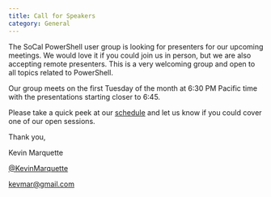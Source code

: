 ```yaml
---
title: Call for Speakers
category: General
---
```


The SoCal PowerShell user group is looking for presenters for our upcoming meetings. We would love it if you could join us in person, but we are also accepting remote presenters. This is a very welcoming group and open to all topics related to PowerShell.

Our group meets on the first Tuesday of the month at 6:30 PM Pacific time with the presentations starting closer to 6:45.

Please take a quick peek at our [schedule](/schedule) and let us know if you could cover one of our open sessions.

Thank you,

Kevin Marquette

[@KevinMarquette](https://www.twitter.com/kmarquette)

[kevmar@gmail.com](mailto:kevmar@gmail.com)
